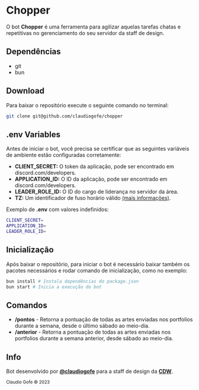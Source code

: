 # Chopper

O bot **Chopper** é uma ferramenta para agilizar aquelas tarefas chatas e repetitivas no gerenciamento do seu servidor da staff de design.

## Dependências

- git
- bun

## Download

Para baixar o repositório execute o seguinte comando no terminal:

```sh
git clone git@github.com/claudiogofe/chopper
```

## .env Variables

Antes de iniciar o bot, você precisa se certificar que as seguintes variáveis de ambiente estão configuradas corretamente:

- **CLIENT_SECRET:** O token da aplicação, pode ser encontrado em discord.com/developers.
- **APPLICATION_ID:** O ID da aplicação, pode ser encontrado em discord.com/developers.
- **LEADER_ROLE_ID:** O ID do cargo de liderança no servidor da área.
- **TZ:** Um identificador de fuso horário válido [(mais informações)](https://en.wikipedia.org/wiki/List_of_tz_database_time_zones#list).

Exemplo de **.env** com valores indefinidos:

```sh
CLIENT_SECRET=
APPLICATION_ID=
LEADER_ROLE_ID=
```

## Inicialização

Após baixar o repositório, para iniciar o bot é necessário baixar também os pacotes necessários e rodar comando de inicialização, como no exemplo:

```sh
bun install # Instala dependências do package.json
bun start # Inicia a execução do bot
```

## Comandos

- **/pontos** - Retorna a pontuação de todas as artes enviadas nos portfolios durante a semana, desde o último sábado ao meio-dia.
- **/anterior** - Retorna a pontuação de todas as artes enviadas nos portfolios durante a semana anterior, desde sábado ao meio-dia.

## Info

Bot desenvolvido por **[@claudiogofe](https://claudiogofe.com)** para a staff de design da **[CDW](https://discord.gg/cdw)**.

<sub>Claudio Gofe © 2023</sub>
